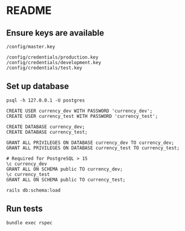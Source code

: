 # README

## Ensure keys are available
```
/config/master.key

/config/credentials/production.key
/config/credentials/development.key
/config/credentials/test.key
```

## Set up database
`psql -h 127.0.0.1 -U postgres`

```
CREATE USER currency_dev WITH PASSWORD 'currency_dev';
CREATE USER currency_test WITH PASSWORD 'currency_test';

CREATE DATABASE currency_dev;
CREATE DATABASE currency_test;

GRANT ALL PRIVILEGES ON DATABASE currency_dev TO currency_dev;
GRANT ALL PRIVILEGES ON DATABASE currency_test TO currency_test;

# Required for PostgreSQL > 15
\c currency_dev
GRANT ALL ON SCHEMA public TO currency_dev;
\c currency_test
GRANT ALL ON SCHEMA public TO currency_test;
```

`rails db:schema:load`

## Run tests

`bundle exec rspec`
